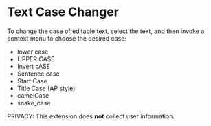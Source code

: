 # Text Case Changer
To change the case of editable text, select the text, 
and then invoke a context menu to choose the desired case: 
* lower case 
* UPPER CASE 
* Invert cASE 
* Sentence case 
* Start Case 
* Title Case (AP style)
* camelCase 
* snake_case

PRIVACY: This extension does <b>not</b> collect user information.
